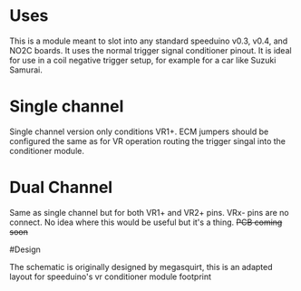 # Uses
This is a module meant to slot into any standard speeduino v0.3, v0.4, and NO2C boards. 
It uses the normal trigger signal conditioner pinout. 
It is ideal for use in a coil negative trigger setup, for example for a car like Suzuki Samurai.

# Single channel
Single channel version only conditions VR1+. ECM jumpers should be configured the same as for VR operation routing the trigger singal into the conditioner module.

# Dual Channel
Same as single channel but for both VR1+ and VR2+ pins. VRx- pins are no connect.
No idea where this would be useful but it's a thing.
~~PCB coming soon~~


#Design

The schematic is originally designed by megasquirt, this is an adapted layout for speeduino's vr conditioner module footprint
